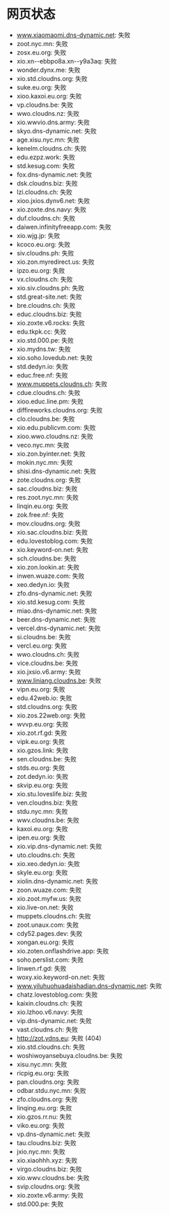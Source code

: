 # 网页状态
- www.xiaomaomi.dns-dynamic.net: 失败
- zoot.nyc.mn: 失败
- zosx.eu.org: 失败
- xio.xn--ebbpo8a.xn--y9a3aq: 失败
- wonder.dynx.me: 失败
- xio.std.cloudns.org: 失败
- suke.eu.org: 失败
- xioo.kaxoi.eu.org: 失败
- vp.cloudns.be: 失败
- wwo.cloudns.nz: 失败
- xio.wwvio.dns.army: 失败
- skyo.dns-dynamic.net: 失败
- age.xisu.nyc.mn: 失败
- kenelm.cloudns.ch: 失败
- edu.ezpz.work: 失败
- std.kesug.com: 失败
- fox.dns-dynamic.net: 失败
- dsk.cloudns.biz: 失败
- lzi.cloudns.ch: 失败
- xioo.jxios.dynv6.net: 失败
- xio.zoxte.dns.navy: 失败
- duf.cloudns.ch: 失败
- daiwen.infinityfreeapp.com: 失败
- xio.wjg.jp: 失败
- kcoco.eu.org: 失败
- siv.cloudns.ph: 失败
- xio.zon.myredirect.us: 失败
- ipzo.eu.org: 失败
- vx.cloudns.ch: 失败
- xio.siv.cloudns.ph: 失败
- std.great-site.net: 失败
- bre.cloudns.ch: 失败
- educ.cloudns.biz: 失败
- xio.zoxte.v6.rocks: 失败
- edu.tkpk.cc: 失败
- xio.std.000.pe: 失败
- xio.mydns.tw: 失败
- xio.soho.lovedub.net: 失败
- std.dedyn.io: 失败
- educ.free.nf: 失败
- www.muppets.cloudns.ch: 失败
- cdue.cloudns.ch: 失败
- xioo.educ.line.pm: 失败
- diffireworks.cloudns.org: 失败
- clo.cloudns.be: 失败
- xio.edu.publicvm.com: 失败
- xioo.wwo.cloudns.nz: 失败
- veco.nyc.mn: 失败
- xio.zon.byinter.net: 失败
- mokin.nyc.mn: 失败
- shisi.dns-dynamic.net: 失败
- zote.cloudns.org: 失败
- sac.cloudns.biz: 失败
- res.zoot.nyc.mn: 失败
- linqin.eu.org: 失败
- zok.free.nf: 失败
- mov.cloudns.org: 失败
- xio.sac.cloudns.biz: 失败
- edu.lovestoblog.com: 失败
- xio.keyword-on.net: 失败
- sch.cloudns.be: 失败
- xio.zon.lookin.at: 失败
- inwen.wuaze.com: 失败
- xeo.dedyn.io: 失败
- zfo.dns-dynamic.net: 失败
- xio.std.kesug.com: 失败
- miao.dns-dynamic.net: 失败
- beer.dns-dynamic.net: 失败
- vercel.dns-dynamic.net: 失败
- si.cloudns.be: 失败
- vercl.eu.org: 失败
- wwo.cloudns.ch: 失败
- vice.cloudns.be: 失败
- xio.jxsio.v6.army: 失败
- www.liniang.cloudns.be: 失败
- vipn.eu.org: 失败
- edu.42web.io: 失败
- std.cloudns.org: 失败
- xio.zos.22web.org: 失败
- wvvp.eu.org: 失败
- xio.zot.rf.gd: 失败
- vipk.eu.org: 失败
- xio.gzos.link: 失败
- sen.cloudns.be: 失败
- stds.eu.org: 失败
- zot.dedyn.io: 失败
- skvip.eu.org: 失败
- xio.stu.loveslife.biz: 失败
- ven.cloudns.biz: 失败
- stdu.nyc.mn: 失败
- wwv.cloudns.be: 失败
- kaxoi.eu.org: 失败
- ipen.eu.org: 失败
- xio.vip.dns-dynamic.net: 失败
- uto.cloudns.ch: 失败
- xio.xeo.dedyn.io: 失败
- skyle.eu.org: 失败
- xiolin.dns-dynamic.net: 失败
- zoon.wuaze.com: 失败
- xio.zoot.myfw.us: 失败
- xio.live-on.net: 失败
- muppets.cloudns.ch: 失败
- zoot.unaux.com: 失败
- cdy52.pages.dev: 失败
- xongan.eu.org: 失败
- xio.zoten.onflashdrive.app: 失败
- soho.perslist.com: 失败
- linwen.rf.gd: 失败
- woxy.xio.keyword-on.net: 失败
- www.yiluhuohuadaishadian.dns-dynamic.net: 失败
- chatz.lovestoblog.com: 失败
- kaixin.cloudns.ch: 失败
- xio.lzhoo.v6.navy: 失败
- vip.dns-dynamic.net: 失败
- vast.cloudns.ch: 失败
- http://zot.ydns.eu: 失败 (404)
- xio.std.cloudns.ch: 失败
- woshiwoyansebuya.cloudns.be: 失败
- xisu.nyc.mn: 失败
- ricpig.eu.org: 失败
- pan.cloudns.org: 失败
- odbar.stdu.nyc.mn: 失败
- zfo.cloudns.org: 失败
- linqing.eu.org: 失败
- xio.gzos.rr.nu: 失败
- viko.eu.org: 失败
- vp.dns-dynamic.net: 失败
- tau.cloudns.biz: 失败
- jxio.nyc.mn: 失败
- xio.xiaohhh.xyz: 失败
- virgo.cloudns.biz: 失败
- xio.wwv.cloudns.be: 失败
- svip.cloudns.org: 失败
- xio.zoxte.v6.army: 失败
- std.000.pe: 失败
